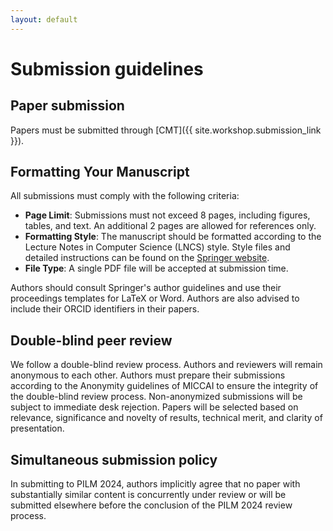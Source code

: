 ```yaml
---
layout: default
---
```


# Submission guidelines

## Paper submission

Papers must be submitted through [CMT]({{ site.workshop.submission_link }}).

## Formatting Your Manuscript

All submissions must comply with the following criteria:

- **Page Limit**: Submissions must not exceed 8 pages, including figures, tables, and text. An additional 2 pages are allowed for references only.
- **Formatting Style**: The manuscript should be formatted according to the Lecture Notes in Computer Science (LNCS) style. Style files and detailed instructions can be found on the [Springer website](https://www.springer.com/gp/computer-science/lncs/conference-proceedings-guidelines).
- **File Type**: A single PDF file will be accepted at submission time.

Authors should consult Springer's author guidelines and use their proceedings templates for LaTeX or Word. Authors are also advised to include their ORCID identifiers in their papers.
<!-- The corresponding author must fill out and sign a Consent-to-Publish form on behalf of all co-authors, and the name on the copyright form should correspond with the name marked on the paper. No changes to authorship will be permitted after submission to Springer.-->

## Double-blind peer review

We follow a double-blind review process. Authors and reviewers will remain anonymous to each other. 
Authors must prepare their submissions according to the Anonymity guidelines of MICCAI to ensure the integrity of the double-blind review process. Non-anonymized submissions will be subject to immediate desk rejection.
Papers will be selected based on relevance, significance and novelty of results, technical merit, and clarity of presentation.

## Simultaneous submission policy

In submitting to PILM 2024, authors implicitly agree that no paper with substantially similar content is concurrently under review or will be submitted elsewhere before the conclusion of the PILM 2024 review process.

<!--For regular submissions, the maximum number of pages is 12 (including figures, tables and references), using the 
[LNCS proceedings format](https://www.springer.com/gp/computer-science/lncs/conference-proceedings-guidelines).

**Each accepted paper must be covered by at least one author registration** (either a
*Full registration* or a *Workshop/Tutorial registration*, if you plan to attend
the workshops/tutorials only).

Once accepted, the presence of at least one author at the event and the oral presentation of the paper are mandatory.-->
